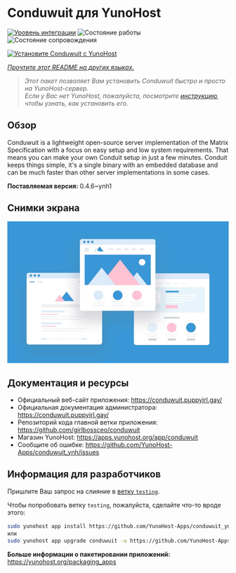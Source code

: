<!--
Важно: этот README был автоматически сгенерирован <https://github.com/YunoHost/apps/tree/master/tools/readme_generator>
Он НЕ ДОЛЖЕН редактироваться вручную.
-->

# Conduwuit для YunoHost

[![Уровень интеграции](https://dash.yunohost.org/integration/conduwuit.svg)](https://ci-apps.yunohost.org/ci/apps/conduwuit/) ![Состояние работы](https://ci-apps.yunohost.org/ci/badges/conduwuit.status.svg) ![Состояние сопровождения](https://ci-apps.yunohost.org/ci/badges/conduwuit.maintain.svg)

[![Установите Conduwuit с YunoHost](https://install-app.yunohost.org/install-with-yunohost.svg)](https://install-app.yunohost.org/?app=conduwuit)

*[Прочтите этот README на других языках.](./ALL_README.md)*

> *Этот пакет позволяет Вам установить Conduwuit быстро и просто на YunoHost-сервер.*  
> *Если у Вас нет YunoHost, пожалуйста, посмотрите [инструкцию](https://yunohost.org/install), чтобы узнать, как установить его.*

## Обзор

Conduwuit is a lightweight open-source server implementation of the Matrix Specification with a focus on easy setup and low system requirements. That means you can make your own Conduit setup in just a few minutes.
Conduit keeps things simple, it's a single binary with an embedded database and can be much faster than other server implementations in some cases.

**Поставляемая версия:** 0.4.6~ynh1

## Снимки экрана

![Снимок экрана Conduwuit](./doc/screenshots/example.jpg)

## Документация и ресурсы

- Официальный веб-сайт приложения: <https://conduwuit.puppyirl.gay/>
- Официальная документация администратора: <https://conduwuit.puppyirl.gay/>
- Репозиторий кода главной ветки приложения: <https://github.com/girlbossceo/conduwuit>
- Магазин YunoHost: <https://apps.yunohost.org/app/conduwuit>
- Сообщите об ошибке: <https://github.com/YunoHost-Apps/conduwuit_ynh/issues>

## Информация для разработчиков

Пришлите Ваш запрос на слияние в [ветку `testing`](https://github.com/YunoHost-Apps/conduwuit_ynh/tree/testing).

Чтобы попробовать ветку `testing`, пожалуйста, сделайте что-то вроде этого:

```bash
sudo yunohost app install https://github.com/YunoHost-Apps/conduwuit_ynh/tree/testing --debug
или
sudo yunohost app upgrade conduwuit -u https://github.com/YunoHost-Apps/conduwuit_ynh/tree/testing --debug
```

**Больше информации о пакетировании приложений:** <https://yunohost.org/packaging_apps>
